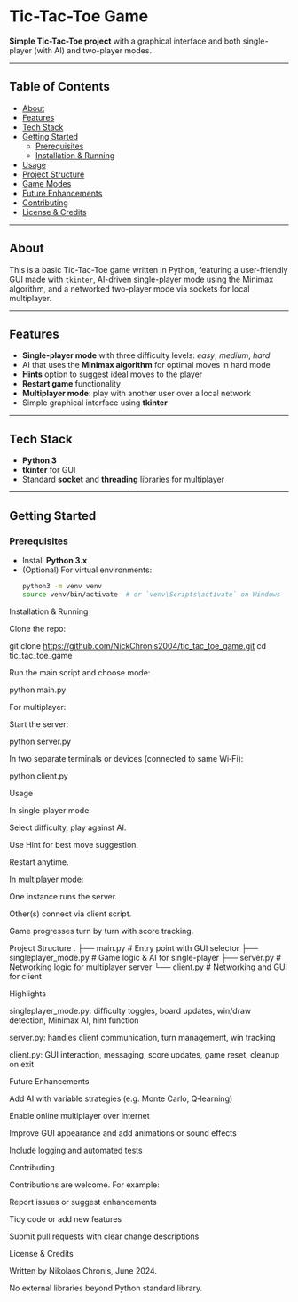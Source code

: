 # Tic-Tac-Toe Game

**Simple Tic-Tac-Toe project** with a graphical interface and both single-player (with AI) and two-player modes.

---

##  Table of Contents
- [About](#about)
- [Features](#features)
- [Tech Stack](#tech-stack)
- [Getting Started](#getting-started)
  - [Prerequisites](#prerequisites)
  - [Installation & Running](#installation--running)
- [Usage](#usage)
- [Project Structure](#project-structure)
- [Game Modes](#game-modes)
- [Future Enhancements](#future-enhancements)
- [Contributing](#contributing)
- [License & Credits](#license--credits)

---

## About
This is a basic Tic-Tac-Toe game written in Python, featuring a user-friendly GUI made with `tkinter`, AI-driven single-player mode using the Minimax algorithm, and a networked two-player mode via sockets for local multiplayer.

---

## Features
- **Single-player mode** with three difficulty levels: *easy*, *medium*, *hard*
- AI that uses the **Minimax algorithm** for optimal moves in hard mode
- **Hints** option to suggest ideal moves to the player
- **Restart game** functionality
- **Multiplayer mode**: play with another user over a local network
- Simple graphical interface using **tkinter**

---

## Tech Stack
- **Python 3**
- **tkinter** for GUI
- Standard **socket** and **threading** libraries for multiplayer

---

## Getting Started

### Prerequisites
- Install **Python 3.x**
- (Optional) For virtual environments:
  ```bash
  python3 -m venv venv
  source venv/bin/activate  # or `venv\Scripts\activate` on Windows


Installation & Running

Clone the repo:

git clone https://github.com/NickChronis2004/tic_tac_toe_game.git
cd tic_tac_toe_game


Run the main script and choose mode:

python main.py


For multiplayer:

Start the server:

python server.py


In two separate terminals or devices (connected to same Wi‑Fi):

python client.py



Usage

In single-player mode:

Select difficulty, play against AI.

Use Hint for best move suggestion.

Restart anytime.

In multiplayer mode:

One instance runs the server.

Other(s) connect via client script.

Game progresses turn by turn with score tracking.

Project Structure
.
├── main.py               # Entry point with GUI selector
├── singleplayer_mode.py  # Game logic & AI for single-player
├── server.py             # Networking logic for multiplayer server
└── client.py             # Networking and GUI for client

Highlights

singleplayer_mode.py: difficulty toggles, board updates, win/draw detection, Minimax AI, hint function

server.py: handles client communication, turn management, win tracking

client.py: GUI interaction, messaging, score updates, game reset, cleanup on exit

Future Enhancements

Add AI with variable strategies (e.g. Monte Carlo, Q‑learning)

Enable online multiplayer over internet

Improve GUI appearance and add animations or sound effects

Include logging and automated tests

Contributing

Contributions are welcome. For example:

Report issues or suggest enhancements

Tidy code or add new features

Submit pull requests with clear change descriptions

License & Credits

Written by Nikolaos Chronis, June 2024.

No external libraries beyond Python standard library.
